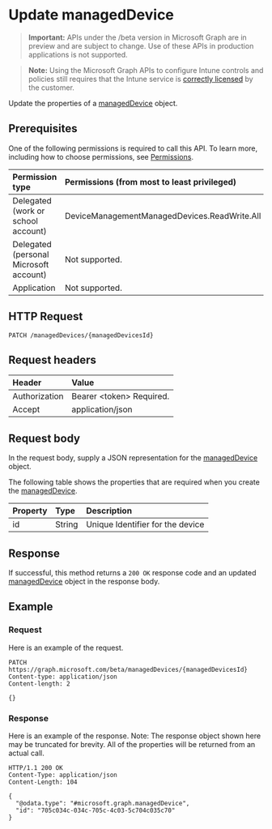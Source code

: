﻿# Update managedDevice

> **Important:** APIs under the /beta version in Microsoft Graph are in preview and are subject to change. Use of these APIs in production applications is not supported.

> **Note:** Using the Microsoft Graph APIs to configure Intune controls and policies still requires that the Intune service is [correctly licensed](https://go.microsoft.com/fwlink/?linkid=839381) by the customer.

Update the properties of a [managedDevice](../resources/intune_endpointprotection_manageddevice.md) object.
## Prerequisites
One of the following permissions is required to call this API. To learn more, including how to choose permissions, see [Permissions](../../../concepts/permissions_reference.md).

|Permission type|Permissions (from most to least privileged)|
|:---|:---|
|Delegated (work or school account)|DeviceManagementManagedDevices.ReadWrite.All|
|Delegated (personal Microsoft account)|Not supported.|
|Application|Not supported.|

## HTTP Request
<!-- {
  "blockType": "ignored"
}
-->
``` http
PATCH /managedDevices/{managedDevicesId}
```

## Request headers
|Header|Value|
|:---|:---|
|Authorization|Bearer &lt;token&gt; Required.|
|Accept|application/json|

## Request body
In the request body, supply a JSON representation for the [managedDevice](../resources/intune_endpointprotection_manageddevice.md) object.

The following table shows the properties that are required when you create the [managedDevice](../resources/intune_endpointprotection_manageddevice.md).

|Property|Type|Description|
|:---|:---|:---|
|id|String|Unique Identifier for the device|



## Response
If successful, this method returns a `200 OK` response code and an updated [managedDevice](../resources/intune_endpointprotection_manageddevice.md) object in the response body.

## Example
### Request
Here is an example of the request.
``` http
PATCH https://graph.microsoft.com/beta/managedDevices/{managedDevicesId}
Content-type: application/json
Content-length: 2

{}
```

### Response
Here is an example of the response. Note: The response object shown here may be truncated for brevity. All of the properties will be returned from an actual call.
``` http
HTTP/1.1 200 OK
Content-Type: application/json
Content-Length: 104

{
  "@odata.type": "#microsoft.graph.managedDevice",
  "id": "705c034c-034c-705c-4c03-5c704c035c70"
}
```



